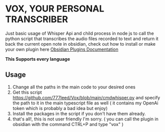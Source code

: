 # VOX, YOUR PERSONAL TRANSCRIBER
Just basic usage of Whisper Api and child process in node js to call the python script that transcribes the audio files recorded to text and return it back the current open note in obsidian,
check out how to install or make your own plugin here [Obsidian Plugins Documentation](https://docs.obsidian.md/Plugins/Getting+started/Build+a+plugin)

**This Supports every language**

## Usage
1. Change all the paths in the main code to your desired ones
2. Get this script https://github.com/777leed/Vox/blob/main/cmdwhisper.py and specify the path to it in the main typescript file as well ( it contains my OpenAi token which is probably a bad idea but enjoy)
3. Install the packages in the script if you don't have them already.
4. that's all!, this is not user friendly I'm sorry. ( you can call the plugin in obsidian with the command CTRL+P and type "vox" )
